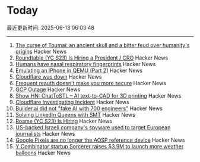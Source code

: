 # Today

最近更新时间: 2025-06-13 06:03:48

--- 
1. [The curse of Toumaï: an ancient skull and a bitter feud over humanity's origins](https://www.theguardian.com/science/2025/may/27/the-curse-of-toumai-ancient-skull-disputed-femur-feud-humanity-origins) Hacker News
2. [Roundtable (YC S23) Is Hiring a President / CRO](https://www.ycombinator.com/companies/roundtable/jobs/wmPTI9F-president-cro-founding) Hacker News
3. [Humans have nasal respiratory fingerprints](https://www.cell.com/current-biology/fulltext/S0960-9822(25)00583-4) Hacker News
4. [Emulating an iPhone in QEMU (Part 2)](https://eshard.com/posts/emulating-ios-14-with-qemu-part2) Hacker News
5. [Cloudflare was down](https://www.cloudflarestatus.com/incidents/25r9t0vz99rp) Hacker News
6. [Frequent reauth doesn't make you more secure](https://tailscale.com/blog/frequent-reath-security) Hacker News
7. [GCP Outage](https://status.cloud.google.com/) Hacker News
8. [Show HN: ChatToSTL – AI text-to-CAD for 3D printing](https://huggingface.co/spaces/flowfulai/ChatToSTL) Hacker News
9. [Cloudflare Investigating Incident](https://www.cloudflarestatus.com/incidents/25r9t0vz99rp) Hacker News
10. [Builder.ai did not "fake AI with 700 engineers"](https://newsletter.pragmaticengineer.com/p/the-pulse-137) Hacker News
11. [Solving LinkedIn Queens with SMT](https://buttondown.com/hillelwayne/archive/solving-linkedin-queens-with-smt/) Hacker News
12. [Roame (YC S23) Is Hiring](https://www.ycombinator.com/companies/roame/jobs/9QhTM31-founding-product-ai-engineer) Hacker News
13. [US-backed Israeli company's spyware used to target European journalists](https://apnews.com/article/spyware-italy-paragon-meloni-pegasus-f36dd32106f44398ee24001317ccf2bb) Hacker News
14. [Google Pixels are no longer the AOSP reference device](https://9to5google.com/2025/06/12/android-open-source-project-pixel-change/) Hacker News
15. [Y Combinator startup Sorcerer raises $3.9M to launch more weather balloons](https://www.axios.com/pro/climate-deals/2025/06/12/sorcerer-seed-weather-balloons) Hacker News
